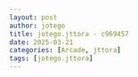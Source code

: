 ```yaml
---
layout: post
author: jotego
title: jotego.jttora - c969457
date: 2025-03-21
categories: [Arcade, jttora]
tags: [jotego.jttora]
---
```


